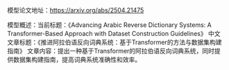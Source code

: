 模型论文地址：https://arxiv.org/abs/2504.21475

模型概述：当前标题：《Advancing Arabic Reverse Dictionary Systems: A Transformer-Based Approach with Dataset Construction Guidelines》
中文文章标题：《推进阿拉伯语反向词典系统：基于Transformer的方法与数据集构建指南》
文章内容：提出一种基于Transformer的阿拉伯语反向词典系统，同时提供数据集构建指南，提高词典系统准确性和效率。

